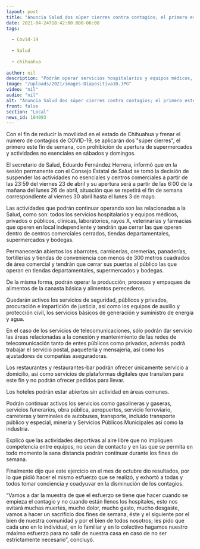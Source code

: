 ```yaml
---
layout: post
title: "Anuncia Salud dos súper cierres contra contagios; el primero este fin de semana"
date: 2021-04-24T18:42:00.000-06:00
tags:
  
  - Covid-19
  
  - Salud
  
  - chihuahua
  
author: nil
description: "Podrán operar servicios hospitalarios y equipos médicos, privados o públicos, clínicas, laboratorios, rayos X, veterinarias y farmacias en local independiente"
image: "/uploads/2021/images-Diapositiva10.JPG"
video: "nil"
audio: "nil"
alt: "Anuncia Salud dos súper cierres contra contagios; el primero este fin de semana"
front: false
section: "Local"
news_id: 184093
---
```


Con el fin de reducir la movilidad en el estado de Chihuahua y frenar el número de contagios de COVID-19, se aplicarán dos "súper cierres", el primero este fin de semana, con prohibición de apertura de supermercados y actividades no esenciales en sábados y domingos.

 

El secretario de Salud, Eduardo Fernández Herrera, informó que en la sesión permanente con el Consejo Estatal de Salud se tomó la decisión de suspender las actividades no esenciales y centros comerciales a partir de las 23:59 del viernes 23 de abril y su apertura será a partir de las 6:00 de la mañana del lunes 26 de abril, situación que se repetirá el fin de semana correspondiente al viernes 30 abril hasta el lunes 3 de mayo.

 

Las actividades que podrán continuar operando son las relacionadas a la Salud, como son: todos los servicios hospitalarios y equipos médicos, privados o públicos, clínicas, laboratorios, rayos X, veterinarias y farmacias que operen en local independiente y tendrán que cerrar las que operen dentro de centros comerciales cerrados, tiendas departamentales, supermercados y bodegas.

 

Permanecerán abiertos los abarrotes, carnicerías, cremerías, panaderías, tortillerías y tiendas de conveniencia con menos de 300 metros cuadrados de área comercial y tendrán que cerrar sus puertas al público las que operan en tiendas departamentales, supermercados y bodegas.

 

De la misma forma, podrán operar la producción, procesos y empaques de alimentos de la canasta básica y alimentos perecederos.

 

Quedarán activos los servicios de seguridad, públicos y privados, procuración e impartición de justicia, así como los equipos de auxilio y protección civil, los servicios básicos de generación y suministro de energía y agua.

 

En el caso de los servicios de telecomunicaciones, sólo podrán dar servicio las áreas relacionadas a la conexión y mantenimiento de las redes de telecomunicación tanto de entes públicos como privados, además podrá trabajar el servicio postal, paquetería y mensajería, así como los ajustadores de compañías aseguradoras.

 

Los restaurantes y restaurantes-bar podrán ofrecer únicamente servicio a domicilio, así como servicios de plataformas digitales que transiten para este fin y no podrán ofrecer pedidos para llevar.

 

Los hoteles podrán estar abiertos sin actividad en áreas comunes.

 

Podrán continuar activos los servicios como gasolineras y gaseras, servicios funerarios, obra pública, aeropuertos, servicio ferroviario, carreteras y terminales de autobuses, transporte, incluido transporte público y especial, minería y Servicios Públicos Municipales así como la industria.

 

Explicó que las actividades deportivas al aire libre que no impliquen competencia entre equipos, no sean de contacto y en las que se permita en todo momento la sana distancia podrán continuar durante los fines de semana.

 

Finalmente dijo que este ejercicio en el mes de octubre dio resultados, por lo que pidió hacer el mismo esfuerzo que se realizó, y exhortó a todas y todos tomar conciencia y coadyuvar en la disminución de los contagios.

 

“Vamos a dar la muestra de que el esfuerzo se tiene que hacer cuando se empieza el contagio y no cuando están llenos los hospitales, esto nos evitará muchas muertes, mucho dolor, mucho gasto, mucho desgaste, vamos a hacer un sacrificio dos fines de semana, éste y el siguiente por el bien de nuestra comunidad y por el bien de todos nosotros; les pido que cada uno en lo individual, en lo familiar y en lo colectivo hagamos nuestro máximo esfuerzo para no salir de nuestra casa en caso de no ser estrictamente necesario”, concluyó.